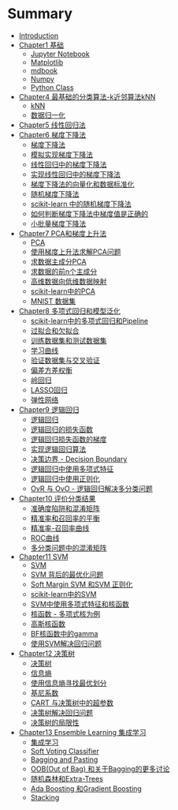 # Summary

* [Introduction](README.md)
* [Chapter1 基础]()
   * [Jupyter Notebook](Chap1-Basics/Jupyter-Notebook-tips.md)
   * [Matplotlib](Chap1-Basics/Matplotlib.md)
   * [mdbook](Chap1-Basics/mdBookTips.md)
   * [Numpy](Chap1-Basics/numpy.md)
   * [Python Class](Chap1-Basics/python-class.md)
* [Chapter4 最基础的分类算法-k近邻算法kNN]()
   * [kNN](Chap4-kNN/4-1.md)
   * [数据归一化](Chap4-kNN/4-7.md)
* [Chapter5 线性回归法]()
* [Chapter6 梯度下降法]()
   * [梯度下降法](Chap6-Gradient-Descent/6-1.md)
   * [模拟实现梯度下降法](Chap6-Gradient-Descent/6-2.md)
   * [线性回归中的梯度下降法](Chap6-Gradient-Descent/6-3.md)
   * [实现线性回归中的梯度下降法](Chap6-Gradient-Descent/6-4.md)
   * [梯度下降法的向量化和数据标准化](Chap6-Gradient-Descent/6-5.md)
   * [随机梯度下降法](Chap6-Gradient-Descent/6-6.md)
   * [scikit-learn 中的随机梯度下降法](Chap6-Gradient-Descent/6-7.md)
   * [如何判断梯度下降法中梯度值是正确的](Chap6-Gradient-Descent/6-8.md)
   * [小批量梯度下降法](Chap6-Gradient-Descent/6-9.md)
* [Chapter7 PCA和梯度上升法]()
   * [PCA](Chap7-PCA/7-1.md)
   * [使用梯度上升法求解PCA问题](Chap7-PCA/7-2.md)
   * [求数据主成分PCA](Chap7-PCA/7-3.md)
   * [求数据的前n个主成分](Chap7-PCA/7-4.md)
   * [高维数据向低维数据映射](Chap7-PCA/7-5.md)
   * [scikit-learn中的PCA](Chap7-PCA/7-6.md)
   * [MNIST 数据集](Chap7-PCA/7-7.md)
* [Chapter8 多项式回归和模型泛化]()  
   * [scikit-learn中的多项式回归和Pipeline](Chap8-PolynomialRegression/8-2.md)
   * [过拟合和欠拟合](Chap8-PolynomialRegression/8-3.md)
   * [训练数据集和测试数据集](Chap8-PolynomialRegression/8-4.md)
   * [学习曲线](Chap8-PolynomialRegression/8-5.md)
   * [验证数据集与交叉验证](Chap8-PolynomialRegression/8-6.md)
   * [偏差方差权衡](Chap8-PolynomialRegression/8-7.md)
   * [岭回归](Chap8-PolynomialRegression/8-8.md)
   * [LASSO回归](Chap8-PolynomialRegression/8-9.md)
   * [弹性网络](Chap8-PolynomialRegression/8-10.md)
* [Chapter9 逻辑回归]()  
   * [逻辑回归](Chap9-Logistic-Regression/9-1.md)
   * [逻辑回归的损失函数](Chap9-Logistic-Regression/9-2.md)
   * [逻辑回归损失函数的梯度](Chap9-Logistic-Regression/9-3.md)
   * [实现逻辑回归算法](Chap9-Logistic-Regression/9-4.md)
   * [决策边界 - Decision Boundary](Chap9-Logistic-Regression/9-5.md)
   * [逻辑回归中使用多项式特征](Chap9-Logistic-Regression/9-6.md)
   * [逻辑回归中使用正则化](Chap9-Logistic-Regression/9-7.md)
   * [OvR 与 OvO - 逻辑回归解决多分类问题](Chap9-Logistic-Regression/9-8.md)
* [Chapter10 评价分类结果]()  
   * [准确度陷阱和混淆矩阵](Chap10-Classification-Performance-Measures/10-1.md)
   * [精准率和召回率的平衡](Chap10-Classification-Performance-Measures/10-2.md)
   * [精准率-召回率曲线](Chap10-Classification-Performance-Measures/10-3.md)
   * [ROC曲线 ](Chap10-Classification-Performance-Measures/10-4.md)
   * [多分类问题中的混淆矩阵 ](Chap10-Classification-Performance-Measures/10-5.md)
* [Chapter11 SVM]()  
   * [SVM](Chap11-SVM/11-1.md)
   * [SVM 背后的最优化问题](Chap11-SVM/11-2.md)
   * [Soft Margin SVM 和SVM 正则化](Chap11-SVM/10-3.md)
   * [scikit-learn中的SVM](Chap11-SVM/10-4.md)
   * [SVM中使用多项式特征和核函数](Chap11-SVM/10-5.md)
   * [核函数 - 多项式核为例](Chap11-SVM/11-6.md)
   * [高斯核函数](Chap11-SVM/11-7.md)
   * [BF核函数中的gamma](Chap11-SVM/11-8.md)
   * [使用SVM解决回归问题](Chap11/11-9.md)
* [Chapter12 决策树]()  
   * [决策树](Chap12-DecisionTree/12-1.md)
   * [信息熵](Chap12-DecisionTree/12-2.md)
   * [使用信息熵寻找最优划分](Chap12-DecisionTree/12-3.md)
   * [基尼系数](Chap12-DecisionTree/12-4.md)
   * [CART 与决策树中的超参数](Chap12-DecisionTree/12-5.md)
   * [决策树解决回归问题](Chap12-DecisionTree/12-6.md)
   * [决策树的局限性](Chap12-DecisionTree/12-7.md)
* [Chapter13 Ensemble Learning 集成学习]()  
   * [集成学习](Chap13-Ensemble-Learning/13-1.md)
   * [Soft Voting Classifier](Chap13-Ensemble-Learning/13-2.md)
   * [Bagging and Pasting](Chap13-Ensemble-Learning/13-3.md)
   * [OOB(Out of Bag) 和关于Bagging的更多讨论](Chap13-Ensemble-Learning/13-4.md)
   * [随机森林和Extra-Trees](Chap13-Ensemble-Learning/13-5.md)
   * [Ada Boosting 和Gradient Boosting](Chap13-Ensemble-Learning/13-6.md)
   * [Stacking](Chap13-Ensemble-Learning/13-7.md)